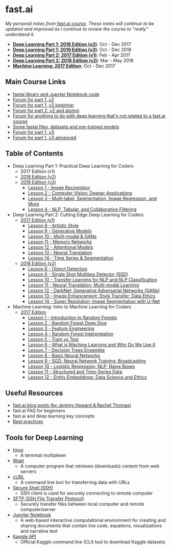 # fast.ai

_My personal notes from [fast.ai course](http://www.fast.ai/). These notes will continue to be updated and improved as I continue to review the course to "really" understand it._

* [**Deep Learning Part 1: 2018 Edition \(v2\)**](deep-learning-part-1/2018-edition/): Oct - Dec 2017
* [**Deep Learning Part 1: 2019 Edition \(v3\)**](deep-learning-part-1/2019-edition/): Oct - Dec 2018
* [**Deep Learning Part 2: 2017 Edition \(v1\)**](deep-learning-part-2/2017-edition/): Feb - Apr 2017
* [**Deep Learning Part 2: 2018 Edition \(v2\)**](deep-learning-part-2/2018-edition/): Mar - May 2018
* [**Machine Learning: 2017 Edition**](machine-learning/2017-edition/): Oct - Dec 2017

## Main Course Links

* [fastai library and Jupyter Notebook code](https://github.com/fastai/fastai)
* [Forum for part 1, v2](http://forums.fast.ai/c/part1-v2)
* [Forum for part 1, v2 beginner](http://forums.fast.ai/c/part1v2-beg)
* [Forum for part 2, v2 and alumni](http://forums.fast.ai/c/part2-v2)
* [Forum for anything to do with deep learning that's not related to a fast.ai course](http://forums.fast.ai/c/deep-learning)
* [Some fastai files, datasets and pre-trained models](http://files.fast.ai/)
* [Forum for part 1, v3](https://forums.fast.ai/c/part1-v3)
* [Forum for part 1, v3 advanced](https://forums.fast.ai/c/part1-v3/part1-v3-adv)

## Table of Contents

* Deep Learning Part 1: Practical Deep Learning for Coders
  * 2017 Edition \(v1\)
  * [2018 Edition \(v2\)](deep-learning-part-1/2018-edition/)
  * [2019 Edition \(v3\)](deep-learning-part-1/2019-edition/)
    * [Lesson 1 - Image Recognition](deep-learning-part-1/2019-edition/lesson-1-image-recognition.md)
    * [Lesson 2 - Computer Vision: Deeper Applications](deep-learning-part-1/2019-edition/lesson-2-deeper-dive-into-cv.md)
    * [Lesson 3 - Multi-label, Segmentation, Image Regression, and More](deep-learning-part-1/2019-edition/lesson-3-multilabel-segmentation.md)
    * [Lesson 4 - NLP, Tabular, and Collaborative Filtering](deep-learning-part-1/2019-edition/lesson-4-nlp-tabular-collab.md)
* Deep Learning Part 2: Cutting Edge Deep Learning for Coders
  * [2017 Edition \(v1\)](deep-learning-part-2/2017-edition/)
    * [Lesson 8 - Artistic Style](deep-learning-part-2/2017-edition/lesson-8-artistic-style.md)
    * [Lesson 9 - Generative Models](deep-learning-part-2/2017-edition/lesson-9-generative-models.md)
    * [Lesson 10 - Multi-modal & GANs](deep-learning-part-2/2017-edition/lesson-10-multi-modal-and-gans.md)
    * [Lesson 11 - Memory Networks](deep-learning-part-2/2017-edition/lesson-11-memory-networks.md)
    * [Lesson 12 - Attentional Models](deep-learning-part-2/2017-edition/lesson-12-attentional-models.md)
    * [Lesson 13 - Neural Translation](deep-learning-part-2/2017-edition/lesson-13-neural-translation.md)
    * [Lesson 14 - Time Series & Segmentation](deep-learning-part-2/2017-edition/lesson-14-time-series-and-segmentation.md)
  * [2018 Edition \(v2\)](deep-learning-part-2/2018-edition/)
    * [Lesson 8 - Object Detection](deep-learning-part-2/2018-edition/lesson-8-object-detection.md)
    * [Lesson 9 - Single Shot Multibox Detector \(SSD\)](deep-learning-part-2/2018-edition/lesson-9-multi-object-detection.md)
    * [Lesson 10 - Transfer Learning for NLP and NLP Classification](deep-learning-part-2/2018-edition/lesson-10-transfer-learning-nlp.md)
    * [Lesson 11 - Neural Translation; Multi-modal Learning](deep-learning-part-2/2018-edition/lesson-11-neural-translation.md)
    * [Lesson 12 - DarkNet; Generative Adversarial Networks \(GANs\)](deep-learning-part-2/2018-edition/lesson-12-gan.md)
    * [Lesson 13 - Image Enhancement; Style Transfer; Data Ethics](deep-learning-part-2/2018-edition/lesson-13-image-enhancement.md)
    * [Lesson 14 - Super Resolution; Image Segmentation with U-Net](deep-learning-part-2/2018-edition/lesson-14-image-segmentation.md)
* Machine Learning: Intro to Machine Learning for Coders
  * [2017 Edition](machine-learning/2017-edition/)
    * [Lesson 1 - Introduction to Random Forests](machine-learning/2017-edition/lesson-1-intro-random-forests.md)
    * [Lesson 2 - Random Forest Deep Dive](machine-learning/2017-edition/lesson-2-random-forest-deep-dive.md)
    * [Lesson 3 - Feature Engineering](machine-learning/2017-edition/lesson-3-feature-engineering.md)
    * [Lesson 4 - Random Forest Interpretation](machine-learning/2017-edition/lesson-4-random-forest-interpretation.md)
    * [Lesson 5 - Train vs Test](machine-learning/2017-edition/lesson-5-train-vs-test.md)
    * [Lesson 6 - What is Machine Learning and Why Do We Use It](machine-learning/2017-edition/lesson-6-what-is-ml-and-why.md)
    * [Lesson 7 - Decision Trees Ensemble](machine-learning/2017-edition/lesson-7-decision-trees-ensemble.md)
    * [Lesson 8 - Basic Neural Networks](machine-learning/2017-edition/lesson-8-basic-neaural-nets.md)
    * [Lesson 9 - SGD; Neural Network Training; Broadcasting](machine-learning/2017-edition/lesson-9-broadcasting-matrix-multiplication.md)
    * [Lesson 10 - Logistic Regression; NLP; Naive Bayes](machine-learning/2017-edition/lesson-10-regression-nlp-naive-bayes.md)
    * [Lesson 11 - Structured and Time-Series Data](machine-learning/2017-edition/lesson-11-structured-time-series-data.md)
    * [Lesson 12 - Entity Embeddings; Data Science and Ethics](machine-learning/2017-edition/lesson-12-embeddings-datascience-ethics.md)

## Useful Resources

* [fast.ai blog posts \(by Jeremy Howard & Rachel Thomas\)](http://www.fast.ai/topics/)
* fast.ai FAQ for beginners
* fast.ai and deep learning key concepts
* [Best practices](http://forums.fast.ai/t/30-best-practices/12344)

## Tools for Deep Learning

* [tmux](https://github.com/tmux/tmux/wiki)
  * A terminal multiplexer
* [Wget](https://en.wikipedia.org/wiki/Wget)
  * A computer program that retrieves (downloads) content from web servers
* [cURL](https://curl.haxx.se/)
  * A command line tool for transferring data with URLs
* [Secure Shell (SSH)](https://en.wikipedia.org/wiki/Secure_Shell)
  * SSH client is used for securely connecting to remote computer
* [SFTP (SSH File Transfer Protocol)](https://en.wikipedia.org/wiki/SSH_File_Transfer_Protocol)
  * Securely transfer files between local computer and remote computer/server
* [Jupyter Notebook](http://jupyter.org/)
  * A web-based interactive computational environment for creating and sharing documents that contain live code, equations, visualizations and narrative text
* [Kaggle API](https://github.com/Kaggle/kaggle-api)
  * Official Kaggle command line (CLI) tool to download Kaggle datasets